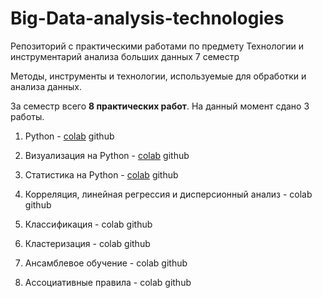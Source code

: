 # Big-Data-analysis-technologies
Репозиторий с практическими работами по предмету Технологии и инструментарий анализа больших данных 7 семестр

Методы, инструменты и технологии, используемые для обработки и анализа данных. 

За семестр всего **8 практических работ**. На данный момент сдано 3 работы.

1. Python - [colab](#https://colab.research.google.com/drive/1ZMeZuF7aXCxytHqiHUKQcKXFgusj_Frc?usp=sharing) github

2. Визуализация на Python - [colab](#https://colab.research.google.com/drive/1tKZpNE0gXVGRZONeJRwH9js6lfenkzpP?usp=sharing) github
   
3. Статистика на Python - [colab](#https://colab.research.google.com/drive/1b5_sbxcxlaPaXSLXnZcOXTPI1LIC3aOT?usp=sharing) github

4. Корреляция, линейная регрессия и дисперсионный анализ - colab github

5. Классификация - colab github

6. Кластеризация - colab github
  
7. Ансамблевое обучение - colab github

8. Ассоциативные правила - colab github
